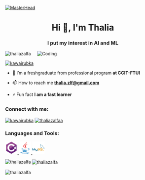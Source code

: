 [![MasterHead](https://2.bp.blogspot.com/-HoZTeIXYtk0/XvJHUQCTu5I/AAAAAAAAaF8/JLsBtsnK3Wsrm2-nm-xGox_SWaOaBKqqQCLcBGAsYHQ/w919/blackpink-how-you-like-that-lisa-jisoo-jennie-rose-uhdpaper.com-8K-5.2219-wp.thumbnail.jpg)](https://thaliazalfa.io)
<h1 align="center">Hi 👋, I'm Thalia</h1>
<h3 align="center">I put my interest in AI and ML </h3>
<img align="right" alt="Coding" width="400" src="https://cdn.dribbble.com/users/1162077/screenshots/3848914/programmer.gif">

<p align="left"> <img src="https://komarev.com/ghpvc/?username=thaliazalfa&label=Profile%20views&color=0e75b6&style=flat" alt="thaliazalfa" /> </p>

<p align="left"> <a href="https://twitter.com/kawairubka" target="blank"><img src="https://img.shields.io/twitter/follow/hanvjulie?logo=twitter&style=for-the-badge" alt="kawairubka" /></a> </p>

- 🌱 I’m a freshgraduate from professional program **at CCIT-FTUI**

- 📫 How to reach me **thalia.zlf@gmail.com**

- ⚡ Fun fact **I am a fast learner**

<h3 align="left">Connect with me:</h3>
<p align="left">
<a href="https://twitter.com/kawairubka" target="blank"><img align="center" src="https://raw.githubusercontent.com/rahuldkjain/github-profile-readme-generator/master/src/images/icons/Social/twitter.svg" alt="kawairubka" height="30" width="40" /></a>
<a href="https://instagram.com/thaliazalfaa" target="blank"><img align="center" src="https://raw.githubusercontent.com/rahuldkjain/github-profile-readme-generator/master/src/images/icons/Social/instagram.svg" alt="thaliazalfaa" height="30" width="40" /></a>
</p>

<h3 align="left">Languages and Tools:</h3>
<p align="left"> <a href="https://www.w3schools.com/cs/" target="_blank" rel="noreferrer"> <img src="https://raw.githubusercontent.com/devicons/devicon/master/icons/csharp/csharp-original.svg" alt="csharp" width="40" height="40"/> </a> <a href="https://www.java.com" target="_blank" rel="noreferrer"> <img src="https://raw.githubusercontent.com/devicons/devicon/master/icons/java/java-original.svg" alt="java" width="40" height="40"/> </a> <a href="https://www.mysql.com/" target="_blank" rel="noreferrer"> <img src="https://raw.githubusercontent.com/devicons/devicon/master/icons/mysql/mysql-original-wordmark.svg" alt="mysql" width="40" height="40"/> </a> </p>

<p><img align="left" src="https://github-readme-stats.vercel.app/api/top-langs?username=thaliazalfa&show_icons=true&locale=en&layout=compact" alt="thaliazalfa" /></p>

<p>&nbsp;<img align="center" src="https://github-readme-stats.vercel.app/api?username=thaliazalfa&show_icons=true&locale=en" alt="thaliazalfa" /></p>

<p><img align="center" src="https://github-readme-streak-stats.herokuapp.com/?user=thaliazalfa&" alt="thaliazalfa" /></p>
